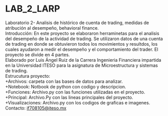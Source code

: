 # LAB_2_LARP
Laboratorio 2- Analisis de histórico de cuenta de trading, medidas de atribución al desempeño, behavioral finance.<br>
Introducción: En este proyecto se elaboraron herraminetas para el analisis del desempeño de la actividad de trading. Se utilizaron datos de una cuenta de trading en donde se obtuvieron todos los movimientos y resultdos, los cuales ayudaron a medir el desempeño y el comportamiento del trader. El proyecto se divide en 4 partes.<br>
Elaborado por Luis Ángel Ruiz de la Carrera Ingenieria Financiera impartida en la Universidad ITESO para la asignatura de Microestructura y sistemas de trading. <br>
Estrucutura proyecto:<br>
              +Archivos: carpeta con las bases de datos para analizar.<br>
              +Notebook: Notbook de python con codigo y descripcion.<br>
              +Funciones: Archivo.py con las funciones utilizadas en el proyecto. <br>
              +Principal: Archivo.Py con las lineas principales del proyecto.<br>
              +Visualizaciones: Archivo.py con los codigos de graficas e imagenes.<br>
Contacto: if708105@iteso.mx<br>
